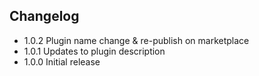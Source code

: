## Changelog

* 1.0.2 Plugin name change & re-publish on marketplace
* 1.0.1 Updates to plugin description
* 1.0.0 Initial release
